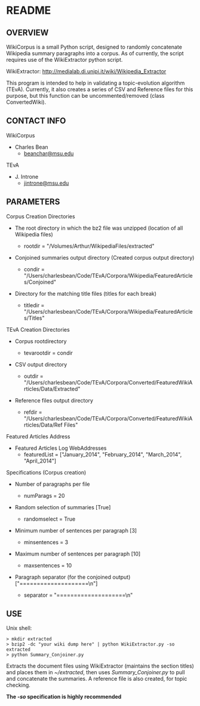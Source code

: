 README
======================================================

OVERVIEW
------------------------------------------------------

WikiCorpus is a small Python script,
designed to randomly concatenate Wikipedia summary paragraphs
into a corpus. As of currently, the script requires
use of the WikiExtractor python script.

WikiExtractor:
	http://medialab.di.unipi.it/wiki/Wikipedia_Extractor

This program is intended to help in validating a topic-evolution
algorithm (TEvA). Currently, it also creates a series of
CSV and Reference files for this purpose, but this function
can be uncommented/removed (class ConvertedWiki).



CONTACT INFO
-------------------------------------------------------

WikiCorpus
* Charles Bean
	* beanchar@msu.edu

TEvA 
* J. Introne
	* jintrone@msu.edu
	

PARAMETERS
--------------------------------------------------------


Corpus Creation Directories

* The root directory in which the bz2 file was unzipped (location of all Wikipedia files)
    * rootdir = "/Volumes/Arthur/WikipediaFiles/extracted"

* Conjoined summaries output directory (Created corpus output directory)
    * condir = "/Users/charlesbean/Code/TEvA/Corpora/Wikipedia/FeaturedArticles/Conjoined"

* Directory for the matching title files (titles for each break)
    * titledir = "/Users/charlesbean/Code/TEvA/Corpora/Wikipedia/FeaturedArticles/Titles"




TEvA Creation Directories

* Corpus rootdirectory
    * tevarootdir = condir

* CSV output directory
    * outdir = "/Users/charlesbean/Code/TEvA/Corpora/Converted/FeaturedWikiArticles/Data/Extracted"

* Reference files output directory
    * refdir = "/Users/charlesbean/Code/TEvA/Corpora/Converted/FeaturedWikiArticles/Data/Ref Files"




Featured Articles Address

* Featured Articles Log WebAddresses
    * featuredList = ["January_2014", "February_2014", "March_2014", "April_2014"]




Specifications (Corpus creation)

* Number of paragraphs per file
    * numParags = 20

* Random selection of summaries [True]
    * randomselect = True

* Minimum number of sentences per paragraph [3]
    * minsentences = 3

* Maximum number of sentences per paragraph [10]
    * maxsentences = 10

* Paragraph separator (for the conjoined output) ["====================\n"]
    * separator = "====================\n"




USE
---------------------------------------------------------

Unix shell:

	> mkdir extracted
	> bzip2 -dc "your wiki dump here" | python WikiExtractor.py -so extracted
	> python Summary_Conjoiner.py

Extracts the document files using WikiExtractor (maintains the section titles) and
places them in *~/extracted*, then uses *Summary_Conjoiner.py* to pull and concatenate the
summaries. A reference file is also created, for topic checking.

**The *-so* specification is highly recommended**
	
